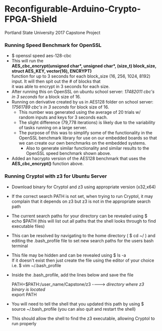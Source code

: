 # Reconfigurable-Arduino-Crypto-FPGA-Shield
Portland State University 2017 Capstone Project

### Running Speed Benchmark for OpenSSL
+ $ openssl speed aes-128-cbc
+ This will run the    
      __AES_cbc_encrypt(unsigned char*, unsigned char*, (size_t) block_size, struct AES_KEY, vector(16), ENCRYPT)__            
function for up to 3 seconds for each block_size (16, 256, 1024, 8192) input.  It will then spit out the # of blocks that  
it was able to encrypt in 3 seconds for each size.
+ After running this on OpenSSL on ubuntu school server: *17482011 cbc's in 3 seconds* for a block size of 16.
+ Running on derivative created by us in AES128 folder on school server: *17561789 cbc's in 3 seconds* for block size of 16.
    - This number was generated using the average of 20 trials w/ random inputs and keys for 3 seconds each.
    - The slight difference (79,778 iterations) is likely due to the variability of tasks running on a large server.   
    - The purpose of this was to simplify some of the functionality in the OpenSSL benchmark library for use on our embedded
    boards so that we can create our own benchmarks on the embedded systems.  
        - Also to generate similar functionality and similar results to the OpenSSL speed benchmark shown above.
+ Added an hacrypto version of the AES128 benchmark that uses the __AES_cbc_encrypt()__ function above.   

### Running Cryptol with z3 for Ubuntu Server
+ Download binary for Cryptol and z3 using appropriate version (x32,x64)
+ If the correct search PATH is not set, when trying to run Cryptol, it may complain that it depends on z3 but z3 is not in the appropriate search path
+ The current search paths for your directory can be revealed using $ echo $PATH (this will list out all paths that the shell looks through to find executable files)
+ This can be resolved by navigating to the home directory ( $ cd ~/ ) and editing the .bash_profile file to set new search paths for the users bash terminal
+ This file may be hidden and can be revealed using $ ls -a  
If it doesn't exist then just create the file using the editor of your choice i.e. $ vim ~/.bash_profile
+ Inside the .bash_profile, add the lines below and save the file

    PATH=$PATH:/user_name/Capstone/z3           ----> *directory where z3 binary is located*  
    export PATH  

+ You will need to tell the shell that you updated this path by using $ source ~/.bash_profile (you can also quit and restart the shell)
+ This should allow the shell to find the z3 executable, allowing Cryptol to run properly
